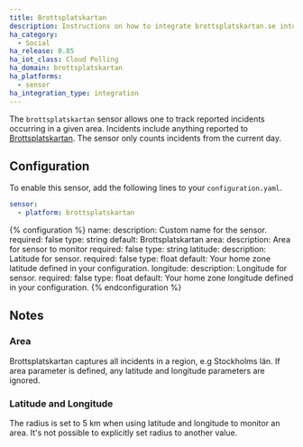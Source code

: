 ```yaml
---
title: Brottsplatskartan
description: Instructions on how to integrate brottsplatskartan.se into Home Assistant.
ha_category:
  - Social
ha_release: 0.85
ha_iot_class: Cloud Polling
ha_domain: brottsplatskartan
ha_platforms:
  - sensor
ha_integration_type: integration
---
```


The `brottsplatskartan` sensor allows one to track reported incidents occurring in a given area. Incidents include anything reported to [Brottsplatskartan](https://brottsplatskartan.se). The sensor only counts incidents from the current day.

## Configuration

To enable this sensor, add the following lines to your `configuration.yaml`.

```yaml
sensor:
  - platform: brottsplatskartan
```

{% configuration %}
name:
  description: Custom name for the sensor.
  required: false
  type: string
  default: Brottsplatskartan
area:
  description: Area for sensor to monitor
  required: false
  type: string
latitude:
  description: Latitude for sensor.
  required: false
  type: float
  default: Your home zone latitude defined in your configuration.
longitude:
  description: Longitude for sensor.
  required: false
  type: float
  default: Your home zone longitude defined in your configuration.
{% endconfiguration %}

## Notes

### Area

Brottsplatskartan captures all incidents in a region, e.g Stockholms län. If area parameter is defined, any latitude and longitude parameters are ignored.

### Latitude and Longitude

The radius is set to 5 km when using latitude and longitude to monitor an area. It's not possible to explicitly set radius to another value.
